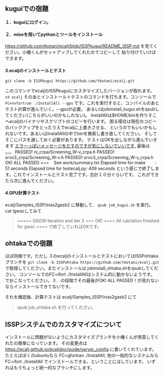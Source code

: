 <!-- 
Content-Type: text/markdown; charset=UTF-8
-->
## kuguiでの宿題
#### １．kuguiにログイン。
#### ２．miseを用いてpythonとツールをインストール
https://github.com/tkotani/ecalj/blob/ISSPkugui/README_ISSP.md
を見てください。小幡くんがセットアップしてくれたのでコピーして
貼り付けていけばできます。
#### 3.ecaljのインストールとテスト
```
git clone -b ISSPkugui https://github.com/tkotani/ecalj.git

```
このコマンドでecaljのISSPkuguiにカスタマイズしたバージョンが取れます。
```cd ecalj```
そのあとインストール＋テストのコマンドを打ちます。コンソールで
```FC=nvfortran ./InstallAll --gpu```
です。これを実行すると、コンパイルのあとテスト計算が進んでいく。--gpuが必要。
あるいはjobinstall_kugui.shをqsubしてください(こちらがいいのかもしれない)。
InstallAllは$HOME/binを作りそこへecaljのバイナリやスクリプトのコピーを行います。
困る場合は現在のコピーのバックアップをとったうえでecaljに上書きさせる、
というのでもいいかもしれないです。あるいはInstallAllの中でbinを検索し書き直してください。
そしてそこにパスを通しておく必要があります。
テストはOKを出しながら進んでいきます
[エラーっぽいメッセージをだすのですが気にしないでいいです.](https://github.com/tkotani/ecalj/blob/ISSPkugui/README_ISSP.md#about-warning-output)
最後は
。。。
PASSED! ni_crpa/Screening_W-v_crpa.h
PASSED! srvo3_crpa/Screening_W-v.h
PASSED! srvo3_crpa/Screening_W-v_crpa.h
OK! ALL PASSED ===
   See work/summary.txt
Elapsed time for make        : 51 seconds
Elapsed time for testecalj.py: 409 seconds
という感じで終了します。これでインストールとテスト完了です。合計１０分ぐらいです。
これができたら次に進んでください。

#### 4.GPU計算テスト
ecalj/Samples_ISSP/inas2gasb2
に移動して、
```qsub job_kugui.sh```
を実行。cat lgwscしてみて
>===== QSGW iteration end   iter 2 ===
>OK! ==== All calclation finished for  gwsc ====
で終了していればOKです。

## ohtakaでの宿題　
ほぼ同様です。ただし
３のecaljのインストールとテストにおいてはISSPohtakaブランチを
```git clone -b ISSPohtaka https://github.com/tkotani/ecalj.git```
で取得してください。またインストールは
jobinstall_ohtaka.shをqsubしてください。
コンソールでのFC=ifort ./InstallAllはシステム的に動かないようです。
でおこなってください。３．の段階でその最後がOK! ALL PASSED！が見れないならインストールできてないです。

それを確認後、計算テストは
ecalj/Samples_ISSP/inas2gasb2
にて
>qsub job_ohtaka.sh
を行ってください。

## ISSPシステムでのカスタマイズについて
インストールに問題がないようにカスタマイズブランチを小幡くんが用意してくれたの簡単になっています。
その変更点は
https://ecalj.github.io/ecaljdoc/guide/server_config
に書いてくれています。
たとえばぼくのubuntuなら
FC=gfortran ./InstallAll, 他の一般的なシステムならFC=ifort ./InstallAll
でインストールできる、ということにはしています。
いずれはもうちょっと統一的なブランチにします。

